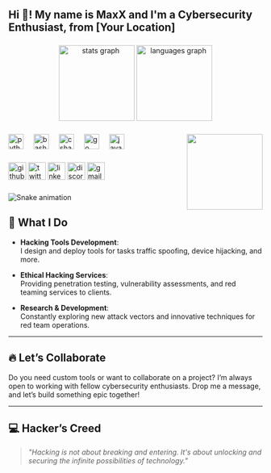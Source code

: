 <h2 align="left">Hi 👋! My name is MaxX and I'm a Cybersecurity Enthusiast, from [Your Location]</h2>

###

<div align="center">
  <img src="https://github-readme-stats.vercel.app/api?username=maxwallace389&hide_title=false&hide_rank=false&show_icons=true&include_all_commits=true&count_private=true&disable_animations=false&theme=dracula&locale=en&hide_border=false" height="150" alt="stats graph" />
  <img src="https://github-readme-stats.vercel.app/api/top-langs?username=maxwallace389&locale=en&hide_title=false&layout=compact&card_width=320&langs_count=5&theme=dracula&hide_border=false" height="150" alt="languages graph" />
</div>

###

<img align="right" height="150" src="https://i.imgflip.com/65efzo.gif" />

###

<div align="left">
  <img src="https://cdn.jsdelivr.net/gh/devicons/devicon/icons/python/python-original.svg" height="30" alt="python logo" />
  <img width="12" />
  <img src="https://cdn.jsdelivr.net/gh/devicons/devicon/icons/bash/bash-original.svg" height="30" alt="bash logo" />
  <img width="12" />
  <img src="https://cdn.jsdelivr.net/gh/devicons/devicon/icons/csharp/csharp-original.svg" height="30" alt="csharp logo" />
  <img width="12" />
  <img src="https://cdn.jsdelivr.net/gh/devicons/devicon/icons/go/go-original.svg" height="30" alt="go logo" />
  <img width="12" />
  <img src="https://cdn.jsdelivr.net/gh/devicons/devicon/icons/java/java-original.svg" height="30" alt="java logo" />
</div>

###

<div align="left">
  <img src="https://img.shields.io/static/v1?message=GitHub&logo=github&label=&color=000000&logoColor=white&labelColor=&style=for-the-badge" height="35" alt="github logo" />
  <img src="https://img.shields.io/static/v1?message=Twitter&logo=twitter&label=&color=1DA1F2&logoColor=white&labelColor=&style=for-the-badge" height="35" alt="twitter logo" />
  <img src="https://img.shields.io/static/v1?message=LinkedIn&logo=linkedin&label=&color=0077B5&logoColor=white&labelColor=&style=for-the-badge" height="35" alt="linkedin logo" />
  <img src="https://img.shields.io/static/v1?message=Discord&logo=discord&label=&color=7289DA&logoColor=white&labelColor=&style=for-the-badge" height="35" alt="discord logo" />
  <img src="https://img.shields.io/static/v1?message=Email&logo=gmail&label=&color=D14836&logoColor=white&labelColor=&style=for-the-badge" height="35" alt="gmail logo" />
</div>

###

<div align="left">
  <img src="https://raw.githubusercontent.com/maxwallace389/maxwallace389/output/snake.svg" alt="Snake animation" />
</div>

###

## 🚀 What I Do

- **Hacking Tools Development**:  
  I design and deploy tools for tasks traffic spoofing, device hijacking, and more.
  
- **Ethical Hacking Services**:  
  Providing penetration testing, vulnerability assessments, and red teaming services to clients.

- **Research & Development**:  
  Constantly exploring new attack vectors and innovative techniques for red team operations.

---

## 🔥 Let’s Collaborate  

Do you need custom tools or want to collaborate on a project? I’m always open to working with fellow cybersecurity enthusiasts. Drop me a message, and let’s build something epic together!

---

## 💻 Hacker’s Creed  

> *"Hacking is not about breaking and entering. It's about unlocking and securing the infinite possibilities of technology."*
